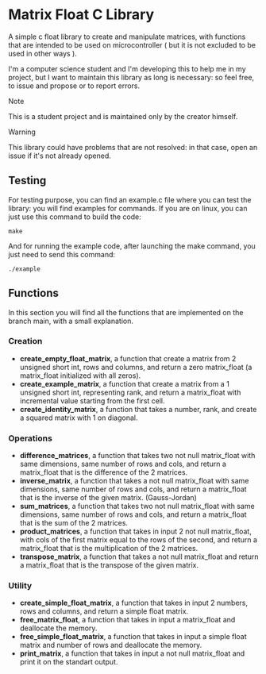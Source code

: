 # **Matrix Float C Library**

A simple c float library to create and manipulate matrices, with functions that are intended to be used on microcontroller ( but it is not excluded to be used in other ways ). 

I'm a computer science student and I'm developing this to help me in my project, but I want to maintain this library as long is necessary: so feel free, to issue and propose or to report errors.

> [!NOTE]
> This is a student project and is maintained only by the creator himself.

> [!WARNING]
> This library could have problems that are not resolved: in that case, open an issue if it's not already opened.


## Testing

For testing purpose, you can find an example.c file where you can test the library: you will find examples for commands. If you are on linux, you can just use this command to build the code:
```
make
```
And for running the example code, after launching the make command, you just need to send this command:
```
./example
```


## Functions 

In this section you will find all the functions that are implemented on the branch main, with a small explanation.

### Creation
- **create_empty_float_matrix**, a function that create a matrix from 2 unsigned short int, rows and columns, and return a zero matrix_float (a matrix_float initialized with all zeros).
- **create_example_matrix**, a function that create a matrix from a 1 unsigned short int, representing rank, and return a matrix_float with incremental value starting from the first cell.
- **create_identity_matrix**, a function that takes a number, rank, and create a squared matrix with 1 on diagonal.

### Operations
- **difference_matrices**, a function that takes two not null matrix_float with same dimensions, same number of rows and cols, and return a matrix_float that is the difference of the 2 matrices.
- **inverse_matrix**, a function that takes a not null matrix_float with same dimensions, same number of rows and cols, and return a matrix_float that is the inverse of the given matrix.  (Gauss-Jordan)
- **sum_matrices**, a function that takes two not null matrix_float with same dimensions, same number of rows and cols, and return a matrix_float that is the sum of the 2 matrices.
- **product_matrices**, a function that takes in input 2 not null matrix_float, with cols of the first matrix equal to the rows of the second, and return a matrix_float that is the multiplication of the 2 matrices.
- **transpose_matrix**, a function that takes a not null matrix_float and return a matrix_float that is the transpose of the given matrix.


### Utility
- **create_simple_float_matrix**, a function that takes in input 2 numbers, rows and columns, and return a simple float matrix.
- **free_matrix_float**, a function that takes in input a matrix_float and deallocate the memory.
- **free_simple_float_matrix**, a function that takes in input a simple float matrix and number of rows and deallocate the memory.
- **print_matrix**, a function that takes in input a not null matrix_float and print it on the standart output.
